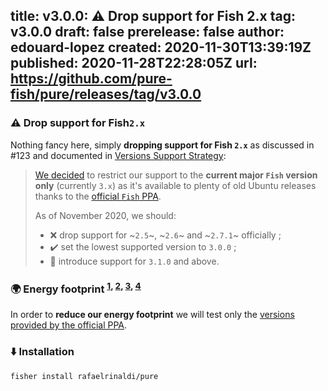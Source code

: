 title:	v3.0.0: ⚠️ Drop support for Fish 2.x
tag:	v3.0.0
draft:	false
prerelease:	false
author:	edouard-lopez
created:	2020-11-30T13:39:19Z
published:	2020-11-28T22:28:05Z
url:	https://github.com/pure-fish/pure/releases/tag/v3.0.0
--
### :warning: Drop support for Fish`2.x`

Nothing fancy here, simply **dropping support for Fish `2.x`** as discussed in #123 and documented in [Versions Support Strategy](https://github.com/rafaelrinaldi/pure/wiki/Versions-Support-Strategy/):

> [We decided](https://github.com/rafaelrinaldi/pure/issues/123) to restrict our support to the **current major `Fish` version only** (currently `3.x`) as it's available to plenty of old Ubuntu releases thanks to the [official `Fish` PPA](https://launchpad.net/~fish-shell/+archive/ubuntu/release-3). 
> 
> As of November 2020, we should:
> * :x:  drop support for ~`2.5`~, ~`2.6`~  and ~`2.7.1`~ officially ;
> * :heavy_check_mark: set the lowest supported version to `3.0.0` ;
> * :tada: introduce support for `3.1.0` and above.

### :earth_africa: Energy footprint <sup>[1][1], [2][2], [3][3], [4][4]</sup>

In order to **reduce our energy footprint** we will test only the [versions provided by the official PPA](https://launchpad.net/~fish-shell/+archive/ubuntu/release-3).

### :arrow_down: Installation

    fisher install rafaelrinaldi/pure

[4]: https://www.independent.co.uk/environment/global-warming-data-centres-consume-three-times-much-energy-next-decade-experts-warn-a6830086.html
[3]: https://www.networkworld.com/article/3531316/data-center-power-consumption-holds-steady.html
[2]: https://www.comsoc.org/publications/tcn/2019-nov/energy-efficiency-data-centers
[1]: https://davidmytton.blog/how-much-energy-do-data-centers-use/

